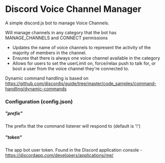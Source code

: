 # Discord Voice Channel Manager

A simple discord.js bot to manage Voice Channels.

Will manage channels in any category that the bot has MANAGE_CHANNELS and CONNECT permissions

* Updates the name of voice channels to represent the activity of the majority of members in the channel.
* Ensures that there is always one voice channel available in the category
* Allows for users to set the userLimit on, force/relax push to talk for, or boot a user from the voice channel they're connected to.

Dynamic command handling is based on https://github.com/discordjs/guide/tree/master/code_samples/command-handling/dynamic-commands

### Configuration (config.json)

##### "prefix"

The prefix that the command listener will respond to (default is '!')

##### "token"

The app bot user token. Found in the Discord application console - https://discordapp.com/developers/applications/me/
